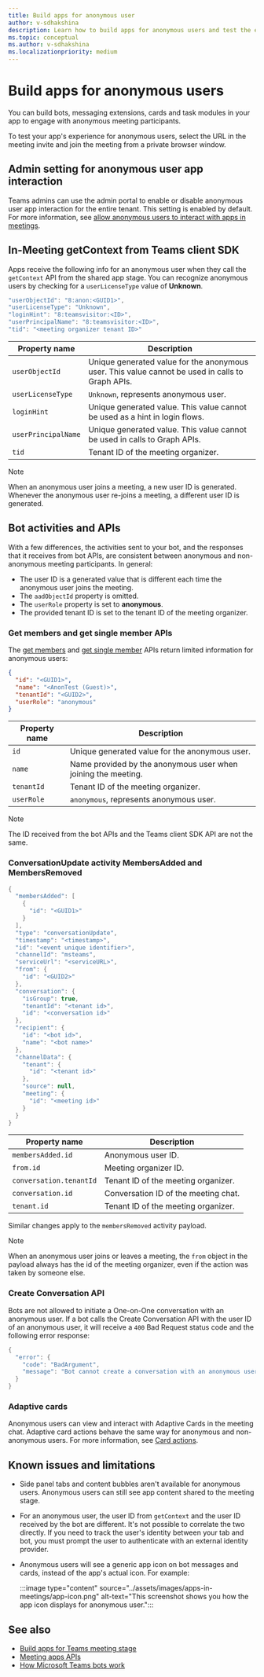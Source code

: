 ```yaml
---
title: Build apps for anonymous user
author: v-sdhakshina
description: Learn how to build apps for anonymous users and test the experience delivered to the anonymous users in meeting apps with all admin settings.
ms.topic: conceptual
ms.author: v-sdhakshina
ms.localizationpriority: medium
---
```


# Build apps for anonymous users

You can build bots, messaging extensions, cards and task modules in your app to engage with anonymous meeting participants.

To test your app's experience for anonymous users, select the URL in the meeting invite and join the meeting from a private browser window.

## Admin setting for anonymous user app interaction

Teams admins can use the admin portal to enable or disable anonymous user app interaction for the entire tenant. This setting is enabled by default. For more information, see [allow anonymous users to interact with apps in meetings](/microsoftteams/meeting-settings-in-teams).

## In-Meeting getContext from Teams client SDK

Apps receive the following info for an anonymous user when they call the `getContext` API from the shared app stage. You can recognize anonymous users by checking for a `userLicenseType` value of **Unknown**.

```csharp
"userObjectId": "8:anon:<GUID1>",
"userLicenseType": "Unknown",
"loginHint": "8:teamsvisitor:<ID>",
"userPrincipalName": "8:teamsvisitor:<ID>",
"tid": "<meeting organizer tenant ID>"
```

| **Property name** | **Description** |
| --- | --- |
| `userObjectId` | Unique generated value for the anonymous user. This value cannot be used in calls to Graph APIs. |
| `userLicenseType` | `Unknown`, represents anonymous user. |
| `loginHint` | Unique generated value. This value cannot be used as a hint in login flows. |
| `userPrincipalName` | Unique generated value. This value cannot be used in calls to Graph APIs. |
| `tid` | Tenant ID of the meeting organizer. |

> [!NOTE]
> When an anonymous user joins a meeting, a new user ID is generated. Whenever the anonymous user re-joins a meeting, a different user ID is generated.

## Bot activities and APIs

With a few differences, the activities sent to your bot, and the responses that it receives from bot APIs, are consistent between anonymous and non-anonymous meeting participants. In general:

* The user ID is a generated value that is different each time the anonymous user joins the meeting.
* The `aadObjectId` property is omitted.
* The `userRole` property is set to **anonymous**.
* The provided tenant ID is set to the tenant ID of the meeting organizer.

### Get members and get single member APIs

The [get members](/microsoftteams/platform/bots/how-to/get-teams-context#fetch-the-roster-or-user-profile) and [get single member](/microsoftteams/platform/bots/how-to/get-teams-context#get-single-member-details) APIs return limited information for anonymous users:

```json
{ 
  "id": "<GUID1>", 
  "name": "<AnonTest (Guest)>",  
  "tenantId": "<GUID2>", 
  "userRole": "anonymous" 
} 
```

| **Property name** | **Description** |
| --- | --- |
| `id` | Unique generated value for the anonymous user. |
| `name` | Name provided by the anonymous user when joining the meeting. |
| `tenantId` | Tenant ID of the meeting organizer. |
| `userRole` | `anonymous`, represents anonymous user. |

> [!NOTE]
> The ID received from the bot APIs and the Teams client SDK API are not the same.

### ConversationUpdate activity MembersAdded and MembersRemoved

```csharp
{ 
  "membersAdded": [ 
    { 
      "id": "<GUID1>" 
    } 
  ], 
  "type": "conversationUpdate", 
  "timestamp": "<timestamp>", 
  "id": "<event unique identifier>", 
  "channelId": "msteams", 
  "serviceUrl": "<serviceURL>", 
  "from": { 
    "id": "<GUID2>" 
  }, 
  "conversation": { 
    "isGroup": true, 
    "tenantId": "<tenant id>", 
    "id": "<conversation id>" 
  }, 
  "recipient": { 
    "id": "<bot id>", 
    "name": "<bot name>" 
  }, 
  "channelData": { 
    "tenant": { 
      "id": "<tenant id>" 
    }, 
    "source": null, 
    "meeting": { 
      "id": "<meeting id>" 
    } 
  } 
} 
```

| **Property name** | **Description** |
| --- | --- |
| `membersAdded.id` | Anonymous user ID. |
| `from.id` | Meeting organizer ID. |
| `conversation.tenantId` | Tenant ID of the meeting organizer. |
| `conversation.id` | Conversation ID of the meeting chat. |
| `tenant.id` | Tenant ID of the meeting organizer. |

Similar changes apply to the `membersRemoved` activity payload.

> [!NOTE]
>
> When an anonymous user joins or leaves a meeting, the `from` object in the payload always has the id of the meeting organizer, even if the action was taken by someone else.

### Create Conversation API

Bots are not allowed to initiate a One-on-One conversation with an anonymous user. If a bot calls the Create Conversation API with the user ID of an anonymous user, it will receive a `400` Bad Request status code and the following error response:

```csharp
{ 
  "error": {
    "code": "BadArgument",
    "message": "Bot cannot create a conversation with an anonymous user"
  }
} 
```

### Adaptive cards

Anonymous users can view and interact with Adaptive Cards in the meeting chat. Adaptive card actions behave the same way for anonymous and non-anonymous users. For more information, see [Card actions](/microsoftteams/platform/task-modules-and-cards/cards/cards-actions?tabs=json).

## Known issues and limitations

* Side panel tabs and content bubbles aren't available for anonymous users. Anonymous users can still see app content shared to the meeting stage.

* For an anonymous user, the user ID from `getContext` and the user ID received by the bot are different. It's not possible to correlate the two directly. If you need to track the user's identity between your tab and bot, you must prompt the user to authenticate with an external identity provider.

* Anonymous users will see a generic app icon on bot messages and cards, instead of the app's actual icon. For example:

    :::image type="content" source="../assets/images/apps-in-meetings/app-icon.png" alt-text="This screenshot shows you how the app icon displays for anonymous user.":::

## See also

* [Build apps for Teams meeting stage](build-apps-for-teams-meeting-stage.md)
* [Meeting apps APIs](meeting-apps-apis.md)
* [How Microsoft Teams bots work](/azure/bot-service/bot-builder-basics-teams)
